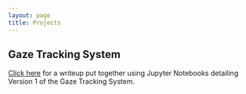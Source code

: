 ```yaml
---
layout: page
title: Projects
---
```


## Gaze Tracking System
[Click here](https://github.com/stevebottos/stevebottos.github.io/blob/master/jupnotes/GazeTrackerWriteup.html) for a writeup put together using Jupyter Notebooks detailing Version 1 of the Gaze Tracking System.
